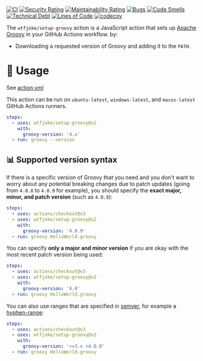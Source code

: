 [![CI](https://github.com/WtfJoke/setup-groovy/actions/workflows/test.yml/badge.svg)](https://github.com/WtfJoke/setup-groovy/actions/workflows/test.yml)
[![Security Rating](https://sonarcloud.io/api/project_badges/measure?project=WtfJoke_setup-groovy&metric=security_rating)](https://sonarcloud.io/dashboard?id=WtfJoke_setup-groovy)
[![Maintainability Rating](https://sonarcloud.io/api/project_badges/measure?project=WtfJoke_setup-groovy&metric=sqale_rating)](https://sonarcloud.io/dashboard?id=WtfJoke_setup-groovy)
[![Bugs](https://sonarcloud.io/api/project_badges/measure?project=WtfJoke_setup-groovy&metric=bugs)](https://sonarcloud.io/dashboard?id=WtfJoke_setup-groovy)
[![Code Smells](https://sonarcloud.io/api/project_badges/measure?project=WtfJoke_setup-groovy&metric=code_smells)](https://sonarcloud.io/dashboard?id=WtfJoke_setup-groovy)
[![Technical Debt](https://sonarcloud.io/api/project_badges/measure?project=WtfJoke_setup-groovy&metric=sqale_index)](https://sonarcloud.io/dashboard?id=WtfJoke_setup-groovy)
[![Lines of Code](https://sonarcloud.io/api/project_badges/measure?project=WtfJoke_setup-groovy&metric=ncloc)](https://sonarcloud.io/dashboard?id=WtfJoke_setup-groovy)
[![codecov](https://codecov.io/gh/WtfJoke/setup-groovy/branch/main/graph/badge.svg?token=3D0E2NTINZ)](https://codecov.io/gh/WtfJoke/setup-groovy)

The `wtfjoke/setup-groovy` action is a JavaScript action that sets up [Apache Groovy](https://groovy-lang.org/) in your GitHub Actions workflow. by:

- Downloading a requested version of Groovy and adding it to the `PATH`.

# 🔧 Usage

See [action.yml](action.yml)

This action can be run on `ubuntu-latest`, `windows-latest`, and `macos-latest` GitHub Actions runners.

```yml
steps:
  - uses: wtfjoke/setup-groovy@v2
    with:
      groovy-version: '4.x'
  - run: groovy --version
```

## 📊 Supported version syntax

If there is a specific version of Groovy that you need and you don't want to worry about any potential breaking changes due to patch updates (going from `4.0.8` to `4.0.9` for example), you should specify the **exact major, minor, and patch version** (such as `4.0.9`):

```yaml
steps:
  - uses: actions/checkout@v3
  - uses: wtfjoke/setup-groovy@v2
    with:
      groovy-version: '4.0.9'
  - run: groovy HelloWorld.groovy
```

You can specify **only a major and minor version** if you are okay with the most recent patch version being used:

```yaml
steps:
  - uses: actions/checkout@v3
  - uses: wtfjoke/setup-groovy@v2
    with:
      groovy-version: '4.0'
  - run: groovy HelloWorld.groovy
```

You can also use ranges that are specified in [semver](https://github.com/npm/node-semver#ranges), for example a [hyphen-range](https://github.com/npm/node-semver#advanced-range-syntax):

```yaml
steps:
  - uses: actions/checkout@v3
  - uses: wtfjoke/setup-groovy@v2
    with:
      groovy-version: '>=3.x <4.0.0'
  - run: groovy HelloWorld.groovy
```
